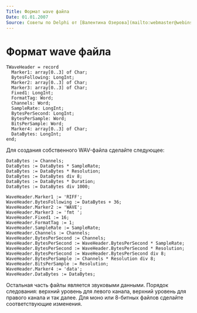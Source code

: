 ```yaml
---
Title: Формат wave файла
Date: 01.01.2007
Source: Советы по Delphi от [Валентина Озерова](mailto:webmaster@webinspector.com)
---
```



Формат wave файла
=================

    TWaveHeader = record
      Marker1: array[0..3] of Char;
      BytesFollowing: LongInt;
      Marker2: array[0..3] of Char;
      Marker3: array[0..3] of Char;
      Fixed1: LongInt;
      FormatTag: Word;
      Channels: Word;
      SampleRate: LongInt;
      BytesPerSecond: LongInt;
      BytesPerSample: Word;
      BitsPerSample: Word;
      Marker4: array[0..3] of Char;
      DataBytes: LongInt;
    end;

Для создания собственного WAV-файла сделайте следующее:

    DataBytes := Channels;
    DataBytes := DataBytes * SampleRate;
    DataBytes := DataBytes * Resolution;
    DataBytes := DataBytes div 8;
    DataBytes := DataBytes * Duration;
    DataBytes := DataBytes div 1000;
     
    WaveHeader.Marker1 := 'RIFF';
    WaveHeader.BytesFollowing := DataBytes + 36;
    WaveHeader.Marker2 := 'WAVE';
    WaveHeader.Marker3 := 'fmt ';
    WaveHeader.Fixed1 := 16;
    WaveHeader.FormatTag := 1;
    WaveHeader.SampleRate := SampleRate;
    WaveHeader.Channels := Channels;
    WaveHeader.BytesPerSecond := Channels;
    WaveHeader.BytesPerSecond := WaveHeader.BytesPerSecond * SampleRate;
    WaveHeader.BytesPerSecond := WaveHeader.BytesPerSecond * Resolution;
    WaveHeader.BytesPerSecond := WaveHeader.BytesPerSecond div 8;
    WaveHeader.BytesPerSample := Channels * Resolution div 8;
    WaveHeader.BitsPerSample := Resolution;
    WaveHeader.Marker4 := 'data';
    WaveHeader.DataBytes := DataBytes;

Остальная часть файлы является звуковыми данными. Порядок следования:
верхний уровень для левого канала, верхний уровень для правого канала и
так далее. Для моно или 8-битных файлов сделайте соответствующие
изменения.

